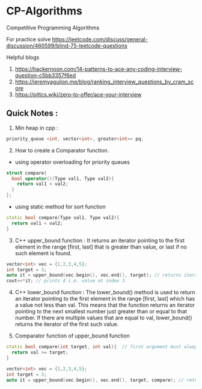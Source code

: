 # CP-Algorithms
Competitive Programming Algorithms

For practice solve https://leetcode.com/discuss/general-discussion/460599/blind-75-leetcode-questions

Helpful blogs 
1. https://hackernoon.com/14-patterns-to-ace-any-coding-interview-question-c5bb3357f6ed
2. https://jeremyaguilon.me/blog/ranking_interview_questions_by_cram_score
3. https://pittcs.wiki/zero-to-offer/ace-your-interview


## Quick Notes :

1. Min heap in cpp : 
```cpp
priority_queue <int, vector<int>, greater<int>> pq;
```
2. How to create a Comparator function.
- using operator overloading for priority queues
```cpp
struct compare{
  bool operator()(Type val1, Type val2){
    return val1 < val2;
  }
};
```
- using static method for sort function
```cpp
static bool compare(Type val1, Type val2){
  return val1 < val2;
}
```
3. C++ upper_bound function : It returns an iterator pointing to the first element in the range \[first, last\] that is greater than value, or last if no such element is found. 
```cpp
vector<int> vec = {1,2,3,4,5};
int target = 3;
auto it = upper_bound(vec.begin(), vec.end(), target); // returns iterator to index 3
cout<<*it; // prints 4 i.e. value at index 3
```
4. C++ lower_bound function : The lower_bound() method is used to return an iterator pointing to the first element in the range \[first, last\] which has a value not less than val. This means that the function returns an iterator pointing to the next smallest number just greater than or equal to that number. If there are multiple values that are equal to val, lower_bound() returns the iterator of the first such value.

5. Comparator function of upper_bound function
```cpp
static bool compare(int target, int val){  // first argument must always be target and second must point to forward iterator
  return val >= target;
}

vector<int> vec = {1,2,3,4,5};
int target = 3;
auto it = upper_bound(vec.begin(), vec.end(), target, compare); // returns iterator to index 3
```

